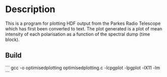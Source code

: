 <h1>Description</h1>
This is a program for plotting HDF output from the Parkes Radio Telescope which has first been converted to text. The plot generated is a plot of mean intensity of each polarisation as a function of the spectral dump (time block).

<h2>Build</h2>
```
gcc -o optimisedplotting optimisedplotting.c -lcpgplot -lpgplot -lX11 -lm
```
